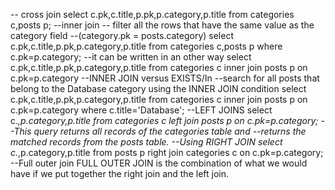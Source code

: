 -- cross join
select c.pk,c.title,p.pk,p.category,p.title from categories c,posts p;
--inner join
-- filter all the rows that have the same value as the category field 
--(category.pk = posts.category)
select c.pk,c.title,p.pk,p.category,p.title 
	from categories c,posts p where c.pk=p.category;
--it can be written in an other way 
select c.pk,c.title,p.pk,p.category,p.title from categories c 
inner join posts p on c.pk=p.category
--INNER JOIN versus EXISTS/In
--search for all posts that belong to the Database category using the INNER JOIN condition
select c.pk,c.title,p.pk,p.category,p.title from categories c 
inner join posts p on c.pk=p.category where c.title='Database';
 --LEFT JOINS
select c.*,p.category,p.title from categories c left join posts p on c.pk=p.category;
--This query returns all records of the categories table and 
--returns the matched records from the posts table.
--Using RIGHT JOIN
select c.*,p.category,p.title from posts p right join categories c on c.pk=p.category;
--Full outer join
FULL OUTER JOIN is the combination of what we would have if we put together the right 
join and the left join. 
